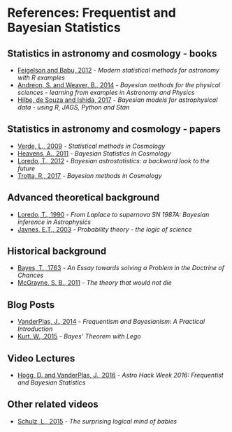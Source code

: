 # References: Frequentist and Bayesian Statistics


## Statistics in astronomy and cosmology - books

- [Feigelson and Babu, 2012](http://www.cambridge.org/fr/academic/subjects/physics/astronomy-general/modern-statistical-methods-astronomy-r-applications?format=HB&isbn=9780521767279) - *Modern statistical methods for astronomy with R examples*  
- [Andreon, S. and Weaver, B., 2014](http://www.springer.com/fr/book/9783319152868) - *Bayesian methods for the physical sciences - learning from examples in Astronomy and Physics*  
- [Hilbe, de Souza and Ishida, 2017](http://www.bayesianmethodsforastrophysicaldata.com) - *Bayesian models for astrophysical data - using R, JAGS, Python and Stan*  


## Statistics in astronomy and cosmology - papers

- [Verde, L., 2009](https://arxiv.org/abs/0911.3105) - *Statistical methods in Cosmology*  
- [Heavens, A., 2011](http://astrostatistics.psu.edu/su11scma5/HeavensLecturesSCMAVfull.pdf) - *Bayesian Statistics in Cosmology*  
- [Loredo, T., 2012](https://arxiv.org/pdf/1208.3036.pdf) - *Bayesian astrostatistics: a backward look to the future*  
- [Trotta, R., 2017](https://arxiv.org/pdf/1701.01467.pdf) - *Bayesian methods in Cosmology*  

## Advanced theoretical background

- [Loredo, T., 1990](http://bayes.wustl.edu/gregory/articles.pdf) - *From Laplace to supernova SN 1987A: Bayesian inference in Astrophysics*  
- [Jaynes, E.T., 2003](https://books.google.fr/books/about/Probability_Theory.html?id=tTN4HuUNXjgC&printsec=frontcover&source=kp_read_button&redir_esc=y#v=onepage&q&f=false) - *Probability theory - the logic of science*  

## Historical background

- [Bayes, T., 1763](http://www.stat.ucla.edu/history/essay.pdf) - *An Essay towards solving a Problem in the Doctrine of Chances*  
- [McGrayne, S. B., 2011](https://yalebooks.yale.edu/book/9780300188226/theory-would-not-die) - *The theory that would not die*  

## Blog Posts

- [VanderPlas, J., 2014](http://jakevdp.github.io/blog/2014/03/11/frequentism-and-bayesianism-a-practical-intro/) - *Frequentism and Bayesianism: A Practical Introduction*  
- [Kurt, W., 2015](https://www.countbayesie.com/blog/2015/2/18/bayes-theorem-with-lego) - *Bayes' Theorem with Lego*  

## Video Lectures

- [Hogg, D. and VanderPlas, J., 2016](https://www.youtube.com/watch?v=EjnR_Ehz-9M) - *Astro Hack Week 2016: Frequentist and Bayesian Statistics*  

## Other related videos

- [Schulz, L., 2015](https://www.ted.com/talks/laura_schulz_the_surprisingly_logical_minds_of_babies) - *The surprising logical mind of babies*  
